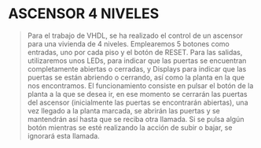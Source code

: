 # ASCENSOR 4 NIVELES 
> Para el trabajo de VHDL, se ha realizado el control de un ascensor para una vivienda de 4 niveles. Emplearemos 5 botones como entradas, uno por cada piso y el botón de RESET. Para las salidas, utilizaremos unos LEDs, para indicar que las puertas se encuentran completamente abiertas o cerradas, y Displays para indicar que las puertas se están abriendo o cerrando, así como la planta en la que nos encontramos. 
>   El funcionamiento consiste en pulsar el botón de la planta a la que se desea ir, en ese momento se cerrarán las puertas del ascensor (inicialmente las puertas se encontrarán abiertas), una vez llegado a la planta marcada, se abrirán las puertas y se mantendrán así hasta que se reciba otra llamada. Si se pulsa algún botón mientras se esté realizando la acción de subir o bajar, se ignorará esta llamada.
